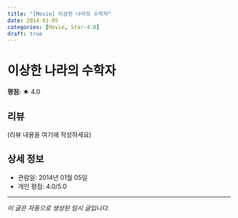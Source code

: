 ```yaml
---
title: "[Movie] 이상한 나라의 수학자"
date: 2014-01-05
categories: [Movie, Star-4.0]
draft: true
---
```


# 이상한 나라의 수학자

**평점:** ★ 4.0

## 리뷰

(리뷰 내용을 여기에 작성하세요)

## 상세 정보

- 관람일: 2014년 01월 05일
- 개인 평점: 4.0/5.0

---

*이 글은 자동으로 생성된 임시 글입니다.*
